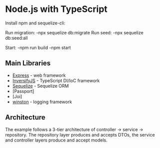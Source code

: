 # Node.js with TypeScript

Install npm and sequelize-cli:

Run migration:
 -npx sequelize db:migrate
Run seed:
 -npx sequelize db:seed:all

Start:
 -npm run build
 -npm start

## Main Libraries

- [Express](http://expressjs.com/) - web framework
- [InversifyJS](https://github.com/inversify/InversifyJS) - TypeScript DI/IoC framework
- [Sequelize](https://github.com/typeorm/typeorm) - Sequelize ORM 
- [Passport]
- [Joi]
- [winston](https://github.com/winstonjs/winston) - logging framework

## Architecture

The example follows a 3-tier architecture of controller -> service -> repository. The repository layer produces and accepts DTOs, the service and controller layers produce and accept models.